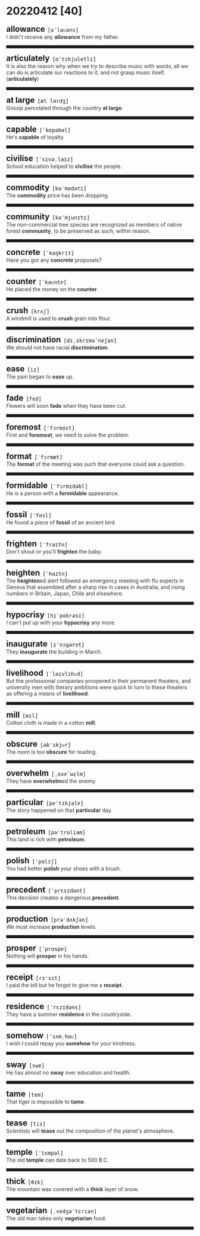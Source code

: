 <style>
/*不显示details的三角符号*/
details > summary::marker {
    display: none;
    content: none;
}
/*去掉外边框*/
details summary{
    outline:none;
    cursor:pointer;/*鼠标放上去之后变成手型*/
}
/*去掉前面默认的小黑三角*/
details summary::-webkit-details-marker{
    display:none; 
}
</style>
# 20220412 [40]  

<div style="display: flex;align-items: baseline;">
    <h2 style="margin-bottom: 0;margin-top: 0">allowance</h2>
    <p style="padding:0 .5em; margin: 0;font-family: monospace;">[əˈlaᴜəns]</p>
    <p class="interpretation_30055" style="display:none ;padding:0 .5em; margin: 0; white-space: nowrap;overflow: hidden;text-overflow: ellipsis;">n. 零用钱；津贴</p>
</div>
<details class="details_30055">
    <summary style="color: #303030;">I didn't receive any <strong>allowance</strong> from my father.</summary>
    我没有收到父亲给的零用钱。
</details>
<hr style="padding-bottom: 0.5em;" />


<div style="display: flex;align-items: baseline;">
    <h2 style="margin-bottom: 0;margin-top: 0">articulately</h2>
    <p style="padding:0 .5em; margin: 0;font-family: monospace;">[ɑˈtɪkjuletlɪ]</p>
    <p class="interpretation_30055" style="display:none ;padding:0 .5em; margin: 0; white-space: nowrap;overflow: hidden;text-overflow: ellipsis;">adv. 发音清晰地；明确有力的表达地</p>
</div>
<details class="details_30055">
    <summary style="color: #303030;">It is also the reason why when we try to describe music with words, all we can do is articulate our reactions to it, and not grasp music itself.(<strong>articulately</strong>)</summary>
    这也是为什么当我们试图用语言来描述音乐时，我们所能做的就是清楚地表达我们对它的反应，而不掌握音乐本身的原因
</details>
<hr style="padding-bottom: 0.5em;" />


<div style="display: flex;align-items: baseline;">
    <h2 style="margin-bottom: 0;margin-top: 0">at large</h2>
    <p style="padding:0 .5em; margin: 0;font-family: monospace;">[æt lɑrdʒ]</p>
    <p class="interpretation_30055" style="display:none ;padding:0 .5em; margin: 0; white-space: nowrap;overflow: hidden;text-overflow: ellipsis;">phrase. 一般的；普遍；未被捕；详尽</p>
</div>
<details class="details_30055">
    <summary style="color: #303030;">Gossip percolated through the country <strong>at large</strong>.</summary>
    闲话传遍了全国各地。
</details>
<hr style="padding-bottom: 0.5em;" />


<div style="display: flex;align-items: baseline;">
    <h2 style="margin-bottom: 0;margin-top: 0">capable</h2>
    <p style="padding:0 .5em; margin: 0;font-family: monospace;">[ˈkepəbəl]</p>
    <p class="interpretation_30055" style="display:none ;padding:0 .5em; margin: 0; white-space: nowrap;overflow: hidden;text-overflow: ellipsis;">adj. 有能力的</p>
</div>
<details class="details_30055">
    <summary style="color: #303030;">He's <strong>capable</strong> of loyalty.</summary>
    他能做到忠心耿耿。
</details>
<hr style="padding-bottom: 0.5em;" />


<div style="display: flex;align-items: baseline;">
    <h2 style="margin-bottom: 0;margin-top: 0">civilise</h2>
    <p style="padding:0 .5em; margin: 0;font-family: monospace;">[ˈsɪvəˌlaɪz]</p>
    <p class="interpretation_30055" style="display:none ;padding:0 .5em; margin: 0; white-space: nowrap;overflow: hidden;text-overflow: ellipsis;">v. 使开化；使文明；教化</p>
</div>
<details class="details_30055">
    <summary style="color: #303030;">School education helped to <strong>civilise</strong> the people.</summary>
    学校教育帮助使人们文明起来。
</details>
<hr style="padding-bottom: 0.5em;" />


<div style="display: flex;align-items: baseline;">
    <h2 style="margin-bottom: 0;margin-top: 0">commodity</h2>
    <p style="padding:0 .5em; margin: 0;font-family: monospace;">[kəˈmɑdətɪ]</p>
    <p class="interpretation_30055" style="display:none ;padding:0 .5em; margin: 0; white-space: nowrap;overflow: hidden;text-overflow: ellipsis;">n. 商品；货物；日用品</p>
</div>
<details class="details_30055">
    <summary style="color: #303030;">The <strong>commodity</strong> price has been dropping.</summary>
    商品的价格已在下降。
</details>
<hr style="padding-bottom: 0.5em;" />


<div style="display: flex;align-items: baseline;">
    <h2 style="margin-bottom: 0;margin-top: 0">community</h2>
    <p style="padding:0 .5em; margin: 0;font-family: monospace;">[kəˈmjunɪtɪ]</p>
    <p class="interpretation_30055" style="display:none ;padding:0 .5em; margin: 0; white-space: nowrap;overflow: hidden;text-overflow: ellipsis;">n. 社区；团体；群落</p>
</div>
<details class="details_30055">
    <summary style="color: #303030;">The non-commercial tree species are recognized as members of native forest <strong>community</strong>, to be preserved as such, within reason.</summary>
    没有商业价值的树种被合理地看成是当地森林群落的一部分，并得到了相应的保护。
</details>
<hr style="padding-bottom: 0.5em;" />


<div style="display: flex;align-items: baseline;">
    <h2 style="margin-bottom: 0;margin-top: 0">concrete</h2>
    <p style="padding:0 .5em; margin: 0;font-family: monospace;">[ˈkɑŋkrit]</p>
    <p class="interpretation_30055" style="display:none ;padding:0 .5em; margin: 0; white-space: nowrap;overflow: hidden;text-overflow: ellipsis;">adj. 确实具体的；有形的；混凝土的
n. 混凝土；具体物
v. 用混凝土覆盖</p>
</div>
<details class="details_30055">
    <summary style="color: #303030;">Have you got any <strong>concrete</strong> proposals?</summary>
    你有没有具体的建议呢？
</details>
<hr style="padding-bottom: 0.5em;" />


<div style="display: flex;align-items: baseline;">
    <h2 style="margin-bottom: 0;margin-top: 0">counter</h2>
    <p style="padding:0 .5em; margin: 0;font-family: monospace;">[ˈkaᴜntɚ]</p>
    <p class="interpretation_30055" style="display:none ;padding:0 .5em; margin: 0; white-space: nowrap;overflow: hidden;text-overflow: ellipsis;">n. 柜台；筹码；计数器
v. 反驳；驳回</p>
</div>
<details class="details_30055">
    <summary style="color: #303030;">He placed the money on the <strong>counter</strong>.</summary>
    他把钱放在柜台上。
</details>
<hr style="padding-bottom: 0.5em;" />


<div style="display: flex;align-items: baseline;">
    <h2 style="margin-bottom: 0;margin-top: 0">crush</h2>
    <p style="padding:0 .5em; margin: 0;font-family: monospace;">[krʌʃ]</p>
    <p class="interpretation_30055" style="display:none ;padding:0 .5em; margin: 0; white-space: nowrap;overflow: hidden;text-overflow: ellipsis;">v. 挤压；压碎；碾碎；弄皱；镇压
n. 迷恋；拥挤的人群</p>
</div>
<details class="details_30055">
    <summary style="color: #303030;">A windmill is used to <strong>crush</strong> grain into flour.</summary>
    风车被用来把谷粒碾压成面粉。
</details>
<hr style="padding-bottom: 0.5em;" />


<div style="display: flex;align-items: baseline;">
    <h2 style="margin-bottom: 0;margin-top: 0">discrimination</h2>
    <p style="padding:0 .5em; margin: 0;font-family: monospace;">[dɪˌskrɪməˈneʃən]</p>
    <p class="interpretation_30055" style="display:none ;padding:0 .5em; margin: 0; white-space: nowrap;overflow: hidden;text-overflow: ellipsis;">n. 区别；辨别；歧视</p>
</div>
<details class="details_30055">
    <summary style="color: #303030;">We should not have racial <strong>discrimination</strong>.</summary>
    我们不该有种族歧视。
</details>
<hr style="padding-bottom: 0.5em;" />


<div style="display: flex;align-items: baseline;">
    <h2 style="margin-bottom: 0;margin-top: 0">ease</h2>
    <p style="padding:0 .5em; margin: 0;font-family: monospace;">[iz]</p>
    <p class="interpretation_30055" style="display:none ;padding:0 .5em; margin: 0; white-space: nowrap;overflow: hidden;text-overflow: ellipsis;">v. 缓解；减轻
n. 安逸；轻松</p>
</div>
<details class="details_30055">
    <summary style="color: #303030;">The pain began to <strong>ease</strong> up.</summary>
    疼痛开始缓解。
</details>
<hr style="padding-bottom: 0.5em;" />


<div style="display: flex;align-items: baseline;">
    <h2 style="margin-bottom: 0;margin-top: 0">fade</h2>
    <p style="padding:0 .5em; margin: 0;font-family: monospace;">[fed]</p>
    <p class="interpretation_30055" style="display:none ;padding:0 .5em; margin: 0; white-space: nowrap;overflow: hidden;text-overflow: ellipsis;">v. 逐渐消失；褪色；凋谢</p>
</div>
<details class="details_30055">
    <summary style="color: #303030;">Flowers will soon <strong>fade</strong> when they have been cut.</summary>
    花剪下后很快就会枯萎。
</details>
<hr style="padding-bottom: 0.5em;" />


<div style="display: flex;align-items: baseline;">
    <h2 style="margin-bottom: 0;margin-top: 0">foremost</h2>
    <p style="padding:0 .5em; margin: 0;font-family: monospace;">[ˈfɔrmost]</p>
    <p class="interpretation_30055" style="display:none ;padding:0 .5em; margin: 0; white-space: nowrap;overflow: hidden;text-overflow: ellipsis;">adj. 最重要的；最好的
adv. 首要地</p>
</div>
<details class="details_30055">
    <summary style="color: #303030;">First and <strong>foremost</strong>, we need to solve the problem.</summary>
    首先，我们必须把问题解决。
</details>
<hr style="padding-bottom: 0.5em;" />


<div style="display: flex;align-items: baseline;">
    <h2 style="margin-bottom: 0;margin-top: 0">format</h2>
    <p style="padding:0 .5em; margin: 0;font-family: monospace;">[ˈfɔrmæt]</p>
    <p class="interpretation_30055" style="display:none ;padding:0 .5em; margin: 0; white-space: nowrap;overflow: hidden;text-overflow: ellipsis;">n. 版式；开本；格式；（活动）安排
v. 格式化；安排…的格局</p>
</div>
<details class="details_30055">
    <summary style="color: #303030;">The <strong>format</strong> of the meeting was such that everyone could ask a question.</summary>
    会议安排好可让每个人都能提一个问题。
</details>
<hr style="padding-bottom: 0.5em;" />


<div style="display: flex;align-items: baseline;">
    <h2 style="margin-bottom: 0;margin-top: 0">formidable</h2>
    <p style="padding:0 .5em; margin: 0;font-family: monospace;">[ˈfɔrmɪdəbl]</p>
    <p class="interpretation_30055" style="display:none ;padding:0 .5em; margin: 0; white-space: nowrap;overflow: hidden;text-overflow: ellipsis;">adj. 可怕的；令人敬畏的；难以对付的</p>
</div>
<details class="details_30055">
    <summary style="color: #303030;">He is a person with a <strong>formidable</strong> appearance.</summary>
    他是一个面目可憎的人。
</details>
<hr style="padding-bottom: 0.5em;" />


<div style="display: flex;align-items: baseline;">
    <h2 style="margin-bottom: 0;margin-top: 0">fossil</h2>
    <p style="padding:0 .5em; margin: 0;font-family: monospace;">[ˈfɑsl]</p>
    <p class="interpretation_30055" style="display:none ;padding:0 .5em; margin: 0; white-space: nowrap;overflow: hidden;text-overflow: ellipsis;">n. 化石；守旧的事物</p>
</div>
<details class="details_30055">
    <summary style="color: #303030;">He found a piece of <strong>fossil</strong> of an ancient bird.</summary>
    他发现一块古代鸟类的化石。
</details>
<hr style="padding-bottom: 0.5em;" />


<div style="display: flex;align-items: baseline;">
    <h2 style="margin-bottom: 0;margin-top: 0">frighten</h2>
    <p style="padding:0 .5em; margin: 0;font-family: monospace;">[ˈfraɪtn]</p>
    <p class="interpretation_30055" style="display:none ;padding:0 .5em; margin: 0; white-space: nowrap;overflow: hidden;text-overflow: ellipsis;">v. 使惊吓；使惊恐</p>
</div>
<details class="details_30055">
    <summary style="color: #303030;">Don't shout or you'll <strong>frighten</strong> the baby.</summary>
    别大声嚷，你会吓着孩子的。
</details>
<hr style="padding-bottom: 0.5em;" />


<div style="display: flex;align-items: baseline;">
    <h2 style="margin-bottom: 0;margin-top: 0">heighten</h2>
    <p style="padding:0 .5em; margin: 0;font-family: monospace;">[ˈhaɪtn]</p>
    <p class="interpretation_30055" style="display:none ;padding:0 .5em; margin: 0; white-space: nowrap;overflow: hidden;text-overflow: ellipsis;">v. 增高；增加；加深</p>
</div>
<details class="details_30055">
    <summary style="color: #303030;">The <strong>heighten</strong>ed alert followed an emergency meeting with flu experts in Geneva that assembled after a sharp rise in cases in Australia, and rising numbers in Britain, Japan, Chile and elsewhere.</summary>
    澳大利亚病例数的急剧增加以及英国、日本、智利和其他地方患病人数的不断增加使得流感专家齐聚日内瓦。在此紧急会议之后，警戒级别进一步提高。
</details>
<hr style="padding-bottom: 0.5em;" />


<div style="display: flex;align-items: baseline;">
    <h2 style="margin-bottom: 0;margin-top: 0">hypocrisy</h2>
    <p style="padding:0 .5em; margin: 0;font-family: monospace;">[hɪˈpɑkrəsɪ]</p>
    <p class="interpretation_30055" style="display:none ;padding:0 .5em; margin: 0; white-space: nowrap;overflow: hidden;text-overflow: ellipsis;">n. 伪善；虚伪；造作</p>
</div>
<details class="details_30055">
    <summary style="color: #303030;">I can't put up with your <strong>hypocrisy</strong> any more.</summary>
    我再也不能容忍你的虚伪态度了。
</details>
<hr style="padding-bottom: 0.5em;" />


<div style="display: flex;align-items: baseline;">
    <h2 style="margin-bottom: 0;margin-top: 0">inaugurate</h2>
    <p style="padding:0 .5em; margin: 0;font-family: monospace;">[ɪˈnɔɡəret]</p>
    <p class="interpretation_30055" style="display:none ;padding:0 .5em; margin: 0; white-space: nowrap;overflow: hidden;text-overflow: ellipsis;">v. 开创；为（某人）举行就职典礼；为…举行落成（或开幕）仪式</p>
</div>
<details class="details_30055">
    <summary style="color: #303030;">They <strong>inaugurate</strong> the building in March.</summary>
    他们将要在三月份为这座大楼举行落成典礼。
</details>
<hr style="padding-bottom: 0.5em;" />


<div style="display: flex;align-items: baseline;">
    <h2 style="margin-bottom: 0;margin-top: 0">livelihood</h2>
    <p style="padding:0 .5em; margin: 0;font-family: monospace;">[ˈlaɪvlɪhᴜd]</p>
    <p class="interpretation_30055" style="display:none ;padding:0 .5em; margin: 0; white-space: nowrap;overflow: hidden;text-overflow: ellipsis;">n. 生计；营生；生活</p>
</div>
<details class="details_30055">
    <summary style="color: #303030;">But the professional companies prospered in their permanent theaters, and university men with literary ambitions were quick to turn to these theaters as offering a means of <strong>livelihood</strong>.</summary>
    但是专业剧团在他们固定剧场里蓬勃发展，而大学里有文学抱负的人迅速转向这些剧场，视其为一种谋生手段。
</details>
<hr style="padding-bottom: 0.5em;" />


<div style="display: flex;align-items: baseline;">
    <h2 style="margin-bottom: 0;margin-top: 0">mill</h2>
    <p style="padding:0 .5em; margin: 0;font-family: monospace;">[mɪl]</p>
    <p class="interpretation_30055" style="display:none ;padding:0 .5em; margin: 0; white-space: nowrap;overflow: hidden;text-overflow: ellipsis;">n. 磨坊；磨粉机；面粉厂；工厂；纺织厂；碾碎器
v. 碾碎；磨碎</p>
</div>
<details class="details_30055">
    <summary style="color: #303030;">Cotton cloth is made in a cotton <strong>mill</strong>.</summary>
    棉布是由棉纺厂生产的。
</details>
<hr style="padding-bottom: 0.5em;" />


<div style="display: flex;align-items: baseline;">
    <h2 style="margin-bottom: 0;margin-top: 0">obscure</h2>
    <p style="padding:0 .5em; margin: 0;font-family: monospace;">[əbˈskjᴜr]</p>
    <p class="interpretation_30055" style="display:none ;padding:0 .5em; margin: 0; white-space: nowrap;overflow: hidden;text-overflow: ellipsis;">adj. 昏暗的；不清楚的；无名的
v. 使模糊；使隐晦；使费解</p>
</div>
<details class="details_30055">
    <summary style="color: #303030;">The room is too <strong>obscure</strong> for reading.</summary>
    房间太暗，不能看书。
</details>
<hr style="padding-bottom: 0.5em;" />


<div style="display: flex;align-items: baseline;">
    <h2 style="margin-bottom: 0;margin-top: 0">overwhelm</h2>
    <p style="padding:0 .5em; margin: 0;font-family: monospace;">[ˌovɚˈwɛlm]</p>
    <p class="interpretation_30055" style="display:none ;padding:0 .5em; margin: 0; white-space: nowrap;overflow: hidden;text-overflow: ellipsis;">v. 击败；使不知所措；压垮；淹没</p>
</div>
<details class="details_30055">
    <summary style="color: #303030;">They have <strong>overwhelm</strong>ed the enemy.</summary>
    他们击败了敌人。
</details>
<hr style="padding-bottom: 0.5em;" />


<div style="display: flex;align-items: baseline;">
    <h2 style="margin-bottom: 0;margin-top: 0">particular</h2>
    <p style="padding:0 .5em; margin: 0;font-family: monospace;">[pɚˈtɪkjəlɚ]</p>
    <p class="interpretation_30055" style="display:none ;padding:0 .5em; margin: 0; white-space: nowrap;overflow: hidden;text-overflow: ellipsis;">adj. 特定的；专指的；特殊的；挑剔的</p>
</div>
<details class="details_30055">
    <summary style="color: #303030;">The story happened on that <strong>particular</strong> day.</summary>
    故事就发生在那一天。
</details>
<hr style="padding-bottom: 0.5em;" />


<div style="display: flex;align-items: baseline;">
    <h2 style="margin-bottom: 0;margin-top: 0">petroleum</h2>
    <p style="padding:0 .5em; margin: 0;font-family: monospace;">[pəˈtroliəm]</p>
    <p class="interpretation_30055" style="display:none ;padding:0 .5em; margin: 0; white-space: nowrap;overflow: hidden;text-overflow: ellipsis;">n. 石油</p>
</div>
<details class="details_30055">
    <summary style="color: #303030;">This land is rich with <strong>petroleum</strong>.</summary>
    这片土地盛产石油。
</details>
<hr style="padding-bottom: 0.5em;" />


<div style="display: flex;align-items: baseline;">
    <h2 style="margin-bottom: 0;margin-top: 0">polish</h2>
    <p style="padding:0 .5em; margin: 0;font-family: monospace;">[ˈpɑlɪʃ]</p>
    <p class="interpretation_30055" style="display:none ;padding:0 .5em; margin: 0; white-space: nowrap;overflow: hidden;text-overflow: ellipsis;">v. 擦亮；磨光；润色；完善
n. 光泽；上光剂</p>
</div>
<details class="details_30055">
    <summary style="color: #303030;">You had better <strong>polish</strong> your shoes with a brush.</summary>
    你最好用刷子刷刷鞋。
</details>
<hr style="padding-bottom: 0.5em;" />


<div style="display: flex;align-items: baseline;">
    <h2 style="margin-bottom: 0;margin-top: 0">precedent</h2>
    <p style="padding:0 .5em; margin: 0;font-family: monospace;">[ˈprɛsɪdənt]</p>
    <p class="interpretation_30055" style="display:none ;padding:0 .5em; margin: 0; white-space: nowrap;overflow: hidden;text-overflow: ellipsis;">n. 先例；前例</p>
</div>
<details class="details_30055">
    <summary style="color: #303030;">This decision creates a dangerous <strong>precedent</strong>.</summary>
    这个决定开创了一个危险的先例。
</details>
<hr style="padding-bottom: 0.5em;" />


<div style="display: flex;align-items: baseline;">
    <h2 style="margin-bottom: 0;margin-top: 0">production</h2>
    <p style="padding:0 .5em; margin: 0;font-family: monospace;">[prəˈdʌkʃən]</p>
    <p class="interpretation_30055" style="display:none ;padding:0 .5em; margin: 0; white-space: nowrap;overflow: hidden;text-overflow: ellipsis;">n. 生产；制作；产量</p>
</div>
<details class="details_30055">
    <summary style="color: #303030;">We must increase <strong>production</strong> levels.</summary>
    我们必须提高生产水平。
</details>
<hr style="padding-bottom: 0.5em;" />


<div style="display: flex;align-items: baseline;">
    <h2 style="margin-bottom: 0;margin-top: 0">prosper</h2>
    <p style="padding:0 .5em; margin: 0;font-family: monospace;">[ˈprɑspɚ]</p>
    <p class="interpretation_30055" style="display:none ;padding:0 .5em; margin: 0; white-space: nowrap;overflow: hidden;text-overflow: ellipsis;">v. 成功；繁荣</p>
</div>
<details class="details_30055">
    <summary style="color: #303030;">Nothing will <strong>prosper</strong> in his hands.</summary>
    在他手里什么事也办不成。
</details>
<hr style="padding-bottom: 0.5em;" />


<div style="display: flex;align-items: baseline;">
    <h2 style="margin-bottom: 0;margin-top: 0">receipt</h2>
    <p style="padding:0 .5em; margin: 0;font-family: monospace;">[rɪˈsit]</p>
    <p class="interpretation_30055" style="display:none ;padding:0 .5em; margin: 0; white-space: nowrap;overflow: hidden;text-overflow: ellipsis;">n. 收据；收条</p>
</div>
<details class="details_30055">
    <summary style="color: #303030;">I paid the bill but he forgot to give me a <strong>receipt</strong>.</summary>
    我付了帐单，但他忘了给我收据。
</details>
<hr style="padding-bottom: 0.5em;" />


<div style="display: flex;align-items: baseline;">
    <h2 style="margin-bottom: 0;margin-top: 0">residence</h2>
    <p style="padding:0 .5em; margin: 0;font-family: monospace;">[ˈrɛzɪdəns]</p>
    <p class="interpretation_30055" style="display:none ;padding:0 .5em; margin: 0; white-space: nowrap;overflow: hidden;text-overflow: ellipsis;">n. 居住；住所</p>
</div>
<details class="details_30055">
    <summary style="color: #303030;">They have a summer <strong>residence</strong> in the countryside.</summary>
    他们在乡间有夏季住宅。
</details>
<hr style="padding-bottom: 0.5em;" />


<div style="display: flex;align-items: baseline;">
    <h2 style="margin-bottom: 0;margin-top: 0">somehow</h2>
    <p style="padding:0 .5em; margin: 0;font-family: monospace;">[ˈsʌmˌhaᴜ]</p>
    <p class="interpretation_30055" style="display:none ;padding:0 .5em; margin: 0; white-space: nowrap;overflow: hidden;text-overflow: ellipsis;">adv. 不知何故；以某种方式</p>
</div>
<details class="details_30055">
    <summary style="color: #303030;">I wish I could repay you <strong>somehow</strong> for your kindness.</summary>
    我希望我能以某种方式报答您的好意。
</details>
<hr style="padding-bottom: 0.5em;" />


<div style="display: flex;align-items: baseline;">
    <h2 style="margin-bottom: 0;margin-top: 0">sway</h2>
    <p style="padding:0 .5em; margin: 0;font-family: monospace;">[swe]</p>
    <p class="interpretation_30055" style="display:none ;padding:0 .5em; margin: 0; white-space: nowrap;overflow: hidden;text-overflow: ellipsis;">v. 摇摆；摇动；影响
n. 摇摆；影响；支配</p>
</div>
<details class="details_30055">
    <summary style="color: #303030;">He has almost no <strong>sway</strong> over education and health.</summary>
    他在教育和医疗问题上几乎没什么影响力。
</details>
<hr style="padding-bottom: 0.5em;" />


<div style="display: flex;align-items: baseline;">
    <h2 style="margin-bottom: 0;margin-top: 0">tame</h2>
    <p style="padding:0 .5em; margin: 0;font-family: monospace;">[tem]</p>
    <p class="interpretation_30055" style="display:none ;padding:0 .5em; margin: 0; white-space: nowrap;overflow: hidden;text-overflow: ellipsis;">adj. 养驯的；顺从的；枯燥无味的
v. 驯养；驯服；使变得平淡</p>
</div>
<details class="details_30055">
    <summary style="color: #303030;">That tiger is impossible to <strong>tame</strong>.</summary>
    那只老虎难以驯服。
</details>
<hr style="padding-bottom: 0.5em;" />


<div style="display: flex;align-items: baseline;">
    <h2 style="margin-bottom: 0;margin-top: 0">tease</h2>
    <p style="padding:0 .5em; margin: 0;font-family: monospace;">[tiz]</p>
    <p class="interpretation_30055" style="display:none ;padding:0 .5em; margin: 0; white-space: nowrap;overflow: hidden;text-overflow: ellipsis;">v. 取笑；戏弄；挑逗；梳理（毛、麻等）
n. 爱嘲弄他人的人；戏弄</p>
</div>
<details class="details_30055">
    <summary style="color: #303030;">Scientists will <strong>tease</strong> out the composition of the planet's atmosphere.</summary>
    科学家们将梳理出这颗行星的大气层成分。
</details>
<hr style="padding-bottom: 0.5em;" />


<div style="display: flex;align-items: baseline;">
    <h2 style="margin-bottom: 0;margin-top: 0">temple</h2>
    <p style="padding:0 .5em; margin: 0;font-family: monospace;">[ˈtɛmpəl]</p>
    <p class="interpretation_30055" style="display:none ;padding:0 .5em; margin: 0; white-space: nowrap;overflow: hidden;text-overflow: ellipsis;">n. 庙宇；太阳穴</p>
</div>
<details class="details_30055">
    <summary style="color: #303030;">The old <strong>temple</strong> can date back to 500 B.C.</summary>
    这座古庙可以追溯到公元前500年。
</details>
<hr style="padding-bottom: 0.5em;" />


<div style="display: flex;align-items: baseline;">
    <h2 style="margin-bottom: 0;margin-top: 0">thick</h2>
    <p style="padding:0 .5em; margin: 0;font-family: monospace;">[θɪk]</p>
    <p class="interpretation_30055" style="display:none ;padding:0 .5em; margin: 0; white-space: nowrap;overflow: hidden;text-overflow: ellipsis;">adj. 厚的；粗的；浓稠的</p>
</div>
<details class="details_30055">
    <summary style="color: #303030;">The mountain was covered with a <strong>thick</strong> layer of snow.</summary>
    山上覆盖了一层厚厚的白雪。
</details>
<hr style="padding-bottom: 0.5em;" />


<div style="display: flex;align-items: baseline;">
    <h2 style="margin-bottom: 0;margin-top: 0">vegetarian</h2>
    <p style="padding:0 .5em; margin: 0;font-family: monospace;">[ˌvedʒəˈtɛriən]</p>
    <p class="interpretation_30055" style="display:none ;padding:0 .5em; margin: 0; white-space: nowrap;overflow: hidden;text-overflow: ellipsis;">n. 素食者；食草动物
adj. 素食者的；素菜的</p>
</div>
<details class="details_30055">
    <summary style="color: #303030;">The old man takes only <strong>vegetarian</strong> food.</summary>
    这位老人只吃素食。
</details>
<hr style="padding-bottom: 0.5em;" />

<script>
const details = document.querySelectorAll('.details_30055');
const translates = document.querySelectorAll('.interpretation_30055');

details.forEach((item, index) => item.addEventListener('toggle', () => {
    if (item.open) {
        translates[index].style.display = 'block';
    } else translates[index].style.display = 'none';
}));
</script>
